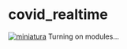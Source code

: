 # covid_realtime
[![miniatura][miniatura]](https://youtu.be/tYJHAYA7wVI)
Turning on modules...

[miniatura]: https://raw.githubusercontent.com/avmmodules/covid_realtime/main/img/miniatura.png